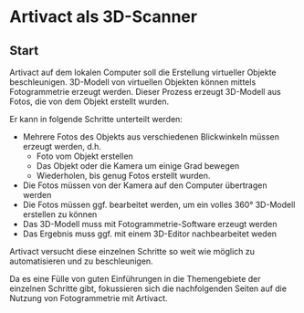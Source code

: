 # Artivact als 3D-Scanner

## Start

Artivact auf dem lokalen Computer soll die Erstellung virtueller Objekte beschleunigen.
3D-Modell von virtuellen Objekten können mittels Fotogrammetrie erzeugt werden.
Dieser Prozess erzeugt 3D-Modell aus Fotos, die von dem Objekt erstellt wurden.

Er kann in folgende Schritte unterteilt werden:

- Mehrere Fotos des Objekts aus verschiedenen Blickwinkeln müssen erzeugt werden, d.h.
  - Foto vom Objekt erstellen
  - Das Objekt oder die Kamera um einige Grad bewegen
  - Wiederholen, bis genug Fotos erstellt wurden.
- Die Fotos müssen von der Kamera auf den Computer übertragen werden
- Die Fotos müssen ggf. bearbeitet werden, um ein volles 360° 3D-Modell erstellen zu können
- Das 3D-Modell muss mit Fotogrammetrie-Software erzeugt werden
- Das Ergebnis muss ggf. mit einem 3D-Editor nachbearbeitet weden

Artivact versucht diese einzelnen Schritte so weit wie möglich zu automatisieren und zu beschleunigen.

Da es eine Fülle von guten Einführungen in die Themengebiete der einzelnen Schritte gibt, fokussieren sich die
nachfolgenden Seiten auf die Nutzung von Fotogrammetrie mit Artivact.
